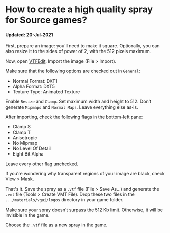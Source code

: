 # How to create a high quality spray for Source games?

#### Updated: 20-Jul-2021

First, prepare an image: you'll need to make it square. Optionally, you can also resize it
to the sides of power of 2, with the 512 pixels maximum.

Now, open [VTFEdit](https://developer.valvesoftware.com/wiki/VTFEdit). Import the image (File > Import).

Make sure that the following options are checked out in `General`:
- Normal Format: DXT1
- Alpha Format: DXT5
- Texture Type: Animated Texture

Enable `Resize` and `Clamp`. Set maximum width and height to 512. Don't generate `Mipmaps`
and `Normal Maps`. Leave everything else as-is.

After importing, check the following flags in the bottom-left pane:
- Clamp S
- Clamp T
- Anisotropic
- No Mipmap
- No Level Of Detail
- Eight Bit Alpha

Leave every other flag unchecked.

If you're wondering why transparent regions of your image are black, check View > Mask.

That's it. Save the spray as a `.vtf` file (File > Save As...) and generate the `.vmt` file
(Tools > Create VMT File). Drop these two files in the `.../materials/vgui/logos` directory
in your game folder.

Make sure your spray doesn't surpass the 512 Kb limit. Otherwise, it will be invisible in
the game.

Choose the `.vtf` file as a new spray in the game.
